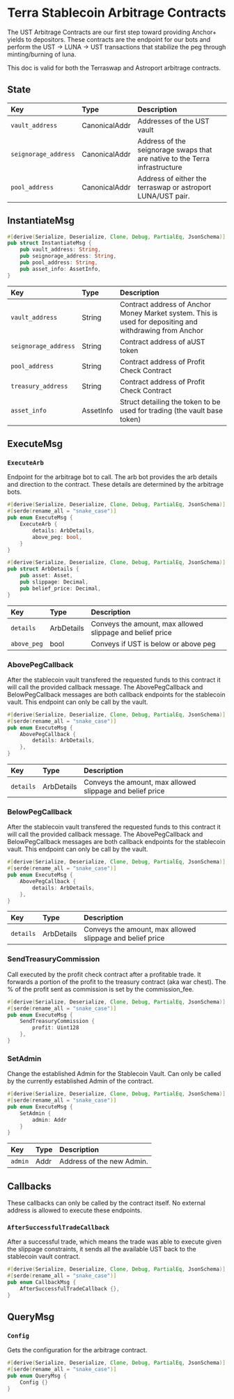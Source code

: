 # Terra Stablecoin Arbitrage Contracts

The UST Arbitrage Contracts are our first step toward providing Anchor+ yields to depositors. These contracts are the endpoint for our bots and perform the UST -> LUNA -> UST transactions that stabilize the peg through minting/burning of luna.

This doc is valid for both the Terraswap and Astroport arbitrage contracts. 

## State

| Key | Type | Description |
| :--- | :--- | :--- |
| `vault_address` | CanonicalAddr | Addresses of the UST vault |
| `seignorage_address` | CanonicalAddr | Address of the seignorage swaps that are native to the Terra infrastructure |
| `pool_address` | CanonicalAddr | Address of either the terraswap or astroport LUNA/UST pair.  |

## InstantiateMsg

```rust
#[derive(Serialize, Deserialize, Clone, Debug, PartialEq, JsonSchema)]
pub struct InstantiateMsg {
    pub vault_address: String,
    pub seignorage_address: String,
    pub pool_address: String,
    pub asset_info: AssetInfo,
}
```

| Key | Type | Description |
| :--- | :--- | :--- |
| `vault_address` | String | Contract address of Anchor Money Market system. This is used for depositing and withdrawing from Anchor |
| `seignorage_address` | String | Contract address of aUST token |
| `pool_address` | String | Contract address of Profit Check Contract |
| `treasury_address` | String | Contract address of Profit Check Contract |
| `asset_info` | AssetInfo | Struct detailing the token to be used for trading (the vault base token) |


## ExecuteMsg

### `ExecuteArb`

Endpoint for the arbitrage bot to call. The arb bot provides the arb details and direction to the contract. These details are determined by the arbitrage bots.

```rust
#[derive(Serialize, Deserialize, Clone, Debug, PartialEq, JsonSchema)]
#[serde(rename_all = "snake_case")]
pub enum ExecuteMsg {
    ExecuteArb {
        details: ArbDetails,
        above_peg: bool,
    }
}

#[derive(Serialize, Deserialize, Clone, Debug, PartialEq, JsonSchema)]
pub struct ArbDetails {
    pub asset: Asset,
    pub slippage: Decimal,
    pub belief_price: Decimal,
}

```


| Key | Type | Description |
| :--- | :--- | :--- |
| `details` | ArbDetails | Conveys the amount, max allowed slippage and belief price |
| `above_peg` | bool | Conveys if UST is below or above peg |

### AbovePegCallback

After the stablecoin vault transfered the requested funds to this contract it will call the provided callback message. The AbovePegCallback and BelowPegCallback messages are both callback endpoints for the stablecoin vault. This endpoint can only be call by the vault.

```rust
#[derive(Serialize, Deserialize, Clone, Debug, PartialEq, JsonSchema)]
#[serde(rename_all = "snake_case")]
pub enum ExecuteMsg {
    AbovePegCallback {
        details: ArbDetails,
    },
}

```

| Key | Type | Description |
| :--- | :--- | :--- |
| `details` | ArbDetails | Conveys the amount, max allowed slippage and belief price |

### BelowPegCallback

After the stablecoin vault transfered the requested funds to this contract it will call the provided callback message. The AbovePegCallback and BelowPegCallback messages are both callback endpoints for the stablecoin vault. This endpoint can only be call by the vault.

```rust
#[derive(Serialize, Deserialize, Clone, Debug, PartialEq, JsonSchema)]
#[serde(rename_all = "snake_case")]
pub enum ExecuteMsg {
    AbovePegCallback {
        details: ArbDetails,
    },
}

```

| Key | Type | Description |
| :--- | :--- | :--- |
| `details` | ArbDetails | Conveys the amount, max allowed slippage and belief price |

### SendTreasuryCommission

Call executed by the profit check contract after a profitable trade. It forwards a portion of the profit to the treasury contract (aka war chest). The % of the profit sent as commission is set by the commission_fee. 

```rust
#[derive(Serialize, Deserialize, Clone, Debug, PartialEq, JsonSchema)]
#[serde(rename_all = "snake_case")]
pub enum ExecuteMsg {
    SendTreasuryCommission { 
        profit: Uint128 
    },
}

```

### SetAdmin

Change the established Admin for the Stablecoin Vault. Can only be called by the currently established Admin of the contract.

```rust
#[derive(Serialize, Deserialize, Clone, Debug, PartialEq, JsonSchema)]
#[serde(rename_all = "snake_case")]
pub enum ExecuteMsg {
    SetAdmin {
        admin: Addr
    }
}
```

| Key | Type | Description |
| :--- | :--- | :--- |
| `admin` | Addr | Address of the new Admin. |

## Callbacks

These callbacks can only be called by the contract itself. No external address is allowed to execute these endpoints.

### `AfterSuccessfulTradeCallback`

After a successful trade, which means the trade was able to execute given the slippage constraints, it sends all the available UST back to the stablecoin vault contract. 

```rust
#[derive(Serialize, Deserialize, Clone, Debug, PartialEq, JsonSchema)]
#[serde(rename_all = "snake_case")]
pub enum CallbackMsg {
    AfterSuccessfulTradeCallback {},
}
```


## QueryMsg

### `Config`

Gets the configuration for the arbitrage contract.

```rust
#[derive(Serialize, Deserialize, Clone, Debug, PartialEq, JsonSchema)]
#[serde(rename_all = "snake_case")]
pub enum QueryMsg {
    Config {} 
}
```
